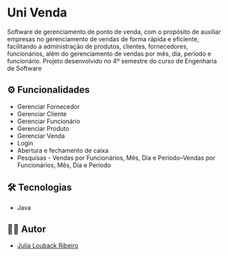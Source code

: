 # Uni Venda



Software de gerenciamento de ponto de venda, com o propósito de auxiliar empresas no gerenciamento de vendas de forma rápida e eficiente, facilitando a administração de produtos, clientes, 
fornecedores, funcionários, além do gerenciamento de vendas por mês, dia, período e funcionário.
Projeto desenvolvido no 4º semestre do curso de Engenharia de Software



 ## ⚙ Funcionalidades

- Gerenciar Fornecedor
- Gerenciar Cliente
- Gerenciar Funcionário
- Gerenciar Produto
- Gerenciar Venda
- Login
- Abertura e fechamento de caixa
- Pesquisas - Vendas por Funcionários, Mês, Dia e Período–Vendas por Funcionários, Mês, Dia e Período

  

## 🛠 Tecnologias 

- Java


## 👩‍💻 Autor

- [Julia Louback Ribeiro](https://github.com/JuliaLouback)




